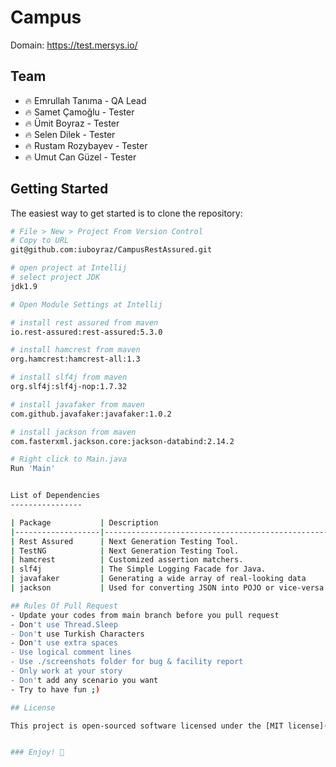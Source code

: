# Campus

Domain: https://test.mersys.io/

## Team

- 🔥 Emrullah Tanıma - QA Lead
- 🔥 Samet Çamoğlu - Tester
- 🔥 Ümit Boyraz - Tester
- 🔥 Selen Dilek - Tester
- 🔥 Rustam Rozybayev - Tester
- 🔥 Umut Can Güzel - Tester

Getting Started
---------------

The easiest way to get started is to clone the repository:

```bash
# File > New > Project From Version Control 
# Copy to URL
git@github.com:iuboyraz/CampusRestAssured.git

# open project at Intellij
# select project JDK
jdk1.9

# Open Module Settings at Intellij

# install rest assured from maven
io.rest-assured:rest-assured:5.3.0

# install hamcrest from maven
org.hamcrest:hamcrest-all:1.3

# install slf4j from maven
org.slf4j:slf4j-nop:1.7.32

# install javafaker from maven
com.github.javafaker:javafaker:1.0.2

# install jackson from maven
com.fasterxml.jackson.core:jackson-databind:2.14.2

# Right click to Main.java
Run 'Main'


List of Dependencies
----------------

| Package           | Description                                       |
|-------------------|---------------------------------------------------|
| Rest Assured      | Next Generation Testing Tool.                     |
| TestNG            | Next Generation Testing Tool.                     |
| hamcrest          | Customized assertion matchers.                    |
| slf4j             | The Simple Logging Facade for Java.               |
| javafaker         | Generating a wide array of real-looking data      |
| jackson           | Used for converting JSON into POJO or vice-versa  |

## Rules Of Pull Request
- Update your codes from main branch before you pull request
- Don't use Thread.Sleep
- Don't use Turkish Characters
- Don't use extra spaces
- Use logical comment lines
- Use ./screenshots folder for bug & facility report
- Only work at your story
- Don't add any scenario you want
- Try to have fun ;)

## License

This project is open-sourced software licensed under the [MIT license](http://opensource.org/licenses/MIT).


### Enjoy! 👋

